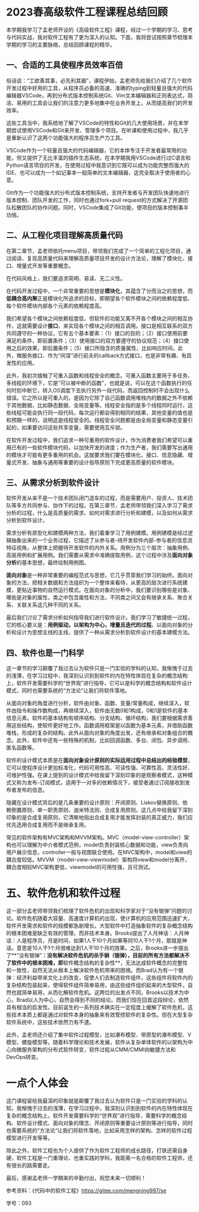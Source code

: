 # 2023春高级软件工程课程总结回顾



本学期我学习了孟老师开设的《高级软件工程》课程，经过一个学期的学习、思考与代码实战，我对软件工程有了更为深入的认知。下面，我将尝试按照章节梳理本学期的学习的主要脉络，总结回顾课程的精华。



## 一、合适的工具使程序员效率百倍

俗话说：“工欲善其事，必先利其器”，课程伊始，孟老师先给我们介绍了几个软件开发过程中好用的工具，从程序员必备的高速、准确的typing到轻量且强大的代码编辑器VSCode，再到分布式版本控制系统Git、Vim文本编辑器和正则表达式，简洁、易用的工具会让我们的注意力更多地集中在业务开发上，从而提高我们的开发效率。

这些工具当中，我系统地了解了VSCode的特性和Git的几大使用场景，并在本学期尝试使用VSCode和Git来开发、管理多个项目。在听课和使用过程中，我几乎是重新认识了这两个功能强大的程序员生产力工具。

VSCode作为一个轻量且强大的代码编辑器，它的本体专注于开发者最常用的功能，但又提供了无比丰富的插件生态系统，在本学期我用VSCode进行过C语言和Python语言项目的开发，在使用过程中我意识到它既可以成为功能完整而强大的IDE、也可以成为一个如记事本一般简单的文本编辑器，这完全取决于使用者的心意。

Git作为一个功能强大的分布式版本控制系统，支持开发者与开发团队快速地进行版本控制、团队开发的工作，同时也通过fork+pull request的方式解决了开源团队松散团队的协作问题。同时，VSCode集成了Git功能，使项目的版本控制事半功倍。



## 二、从工程化项目理解高质量代码

在第二章节，孟老师依托menu项目，带领我们完成了一个简单的工程化项目，通过阅读、复现高质量代码来理解高质量项目开发的设计方法论，理解了模块化、接口、增量式开发等重要概念。

在代码风格上，我们要追求简明、易读、无二义性。

在代码开发过程中，一个非常重要的思想是**模块化**，其蕴含了分而治之的思想，而**低耦合高内聚**正是模块化所追求的目标，即期望各个软件模块之间的依赖程度低、每个软件模块内部各个元素的依赖程度高。

我们希望各个模块之间依赖程度低，但软件的功能又离不开各个模块之间的相互协作，这就需要设计**接口**，来实现各个模块之间的相互调用。接口是相互联系的双方共同遵守的一种协议，它有五个基本要素：（1）接口的目的；（2）接口使用前要满足的条件，即前置条件；（3）使用接口的双方要遵守的协议规范；（4）接口使用之后的效果，即后置条件；（5）接口所隐含的质量属性，比如响应时间。此外，微服务接口、作为“间谍”进行前夫的callback方式接口，也是非常有趣、有启发性的应用。

此外，我初次接触了可重入函数和线程安全的概念。可重入函数主要用于多任务、多线程的环境下，它是“可以被中断的函数”，也就是说，可以在这个函数执行的任何时刻中断它，转入OS调度下去执行另外一段代码，而返回控制时不会出现什么错误。它之所以是可重入的，是因为它除了自己函数调用堆栈内的数据之外不依赖于其他数据，比如静态数据、全局变量等。线程安全指的是多个线程同时运行，这些线程可能会执行同一段代码，每次运行都会得到相同的结果，其他变量的值也是和预期一样的，说明这是线程安全的。线程安全问题都是由全局变量和静态变量引起的，如果要访问这些共享变量，需要使用互斥锁。

在软件开发过程中，我们追求一种可重用的软件设计，作为消费者我们希望可以重用已有的一些软件模块代码，以加快开发的进度；作为生产者，我们需要写出通用的模块才可能有更多重用的机会。这就要求我们要在模块化、接口、信息隐藏、增量式开发、抽象与通用等重要的设计指导原则下完成更高质量的软件模块。



## 三、从需求分析到软件设计

软件开发从来不是一个技术团队闭门造车的过程，而是需要用户、投资人、技术团队等多方共同参与、协作下的过程。在第三章节，孟老师带领我们深入学习了需求分析的过程，什么是高质量的需求、如何对需求进行分析和建模，以及如何从需求分析到软件设计。

需求分析有原型化和建模两种方法，我们着重学习了用例建模。用例建模是经过逻辑抽象出来的一个业务过程，它描述了从参与者-待开发软件内部-参与者的信息流特征视角，从整体上把握待开发软件的内外关系。用例分为三个层次：抽象用例、高层用例和扩展用例。我们需要从需求中准确提取用例，这个过程中涉及**面向对象分析**的基本思想，最终绘制用例图。

**面向对象**是一种非常重要的编程范式与思想，它几乎贯穿我们学习的始终。面向对象的方法，把相关数据和方法组织为一个整体来看待，从更高的层次进行系统建模，更贴近事物的自然运行模式。在面向对象的分析中，我们要识别哪些是对象、哪些是对象的属性，类之中包含属性和方法，不同类之间又会有继承关系、聚合关系、关联关系这几种不同的关系。

最后我们讨论了需求分析如何指导我们进行软件设计。我们学习了敏捷统一过程，它的核心要义是：**用例驱动，以架构为中心，增量且迭代的过程**。以面向对象的分析和设计为思想主线的主线，提供了一种从需求分析到软件设计的基本建模方法。



## 四、软件也是一门科学

这一章节的学习颠覆了我过去认为软件只是一门实验的学科的认知，我惭愧于过去的浅薄，在学习过程中，我深刻认识到到软件的内在特性体现在复杂的概念结构上，软件开发需要科学的“世界观”进行指导，它可以是科学的概念结构和软件设计模式，同时也需要系统的“方法论”让我们将软件落地。

从面向对象的角度进行分析，软件由对象、函数、变量/常量构成，继续深入，软件由指令和操作数构成，再继续深入，软件由无数0和1构成，0和1是软件的基本信息元素。软件的基本结构有顺序结构、分支结构、循环结构，我们要根据需求善用这些结构，使软件更好地工作。函数调用框架是以函数为基本元素，并借助函数堆栈，形成的复杂的结构。此外从面向对象的角度出发，还有继承和对象组合的概念。此外，软件中还有一些特殊的机制，比如回调函数、多台、闭包、异步调用、匿名函数等。

软件的设计模式本质是在**面向对象设计原则的实际运用过程中总结出的经验模型**，它可以使程序设计更加标准化，代码可用性高、可读性强、可靠性高、灵活性好、可维护性强。在课上提到的设计模式中给我留下深刻印象的是观察者模式，这种模式又称为发布-订阅模式，适用于一对多的依赖情况下，接受者通过订阅接收到发布者发布的信息。

隐藏在设计模式背后的是几条重要的设计原则：开闭原则、Liskov替换原则、依赖倒置原则、单一职责原则、迪米特法则、合成复用原则。这几点中给我留下深刻印象的是合成复用原则，它清晰地指出合成复用才能发挥封装的真正威力，我们应优先选用合成复用而不是继承复用。

常见的软件架构有MVC架构和MVVM架构。MVC（model-view-controller）架构也可以理解为中介者模式范例，model负责封装核心数据和功能，view负责向用户展示信息，controller一般与视图联合使用。在MVC架构中，model和view的耦合度较低。MVVM（model-view-viewmodel）架构将view和model分离开，耦合度相较MVC架构更低，viewmodel的可用性强，且可测试。



# 五、软件危机和软件过程

这一部分孟老师带领我们梳理了软件危机的出现和科学家对于“没有银弹”问题的讨论。软件危机随着大容量、高速度计算机的出现，使计算机的应用范围迅速扩大，软件开发需求和软件的规模都急剧增长。大型软件中打造抽象软件的复杂概念结构的根本困难是缺乏有效的管理，而非技术本身。Brooks提出了人月神话：人月神话：人是程序员，月是时间，如果1人干10个月如果等同10人干1个月，那就是神话。意思是10人干1个月很难达到1人干10个月的效果。之后，Brooks进一步提出了**“没有银弹”**：没有解决软件危机的杀手锏（银弹），目前的所有方法都解决不了软件中的根本困难，即**软件概念结构的复杂性**，无法达成软件概念的完整性和一致性，自然无法从根本上解决软件危机带来的困境。而Brad认为有一个银弹：经济利益带来文化上的改变，促使人们去制造软件组件，这些组件将软件内的复杂结构包装起来，使得软件组件简单易用，由这些组件组织起来的大型软件，自然也就简单易用，从而化解软件危机。这两位的出发点不同，Brooks以技术为中心，Brad以人为中心，自然会得到不同的结论。而我们现在回首这段辩论，依然具有相当的启发性。目前诞生的一系列技术确实在一定程度上缓解了软件危机，这些技术本质上都是通过对软件本身的抽象来有效管控软件的复杂性。但在大型复杂软件系统中，这些技术依然力有不逮。

此外，孟老师还介绍了集中软件过程模型，比如瀑布模型、带原型的瀑布模型、V模型、螺旋模型等。随着科学理论和技术发展，软件从复杂单体软件的以架构为中心向微服务架构的分布式软件转变，软件过程从CMM/CMMI向敏捷方法和DevOps转变。



# 一点个人体会

这门课程留给我最深的印象就是颠覆了我过去认为软件只是一门实验的学科的认知，我惭愧于过去的浅薄，在学习过程中，我深刻认识到到软件的内在特性体现在复杂的概念结构上，软件开发需要科学的“世界观”进行指导，需要科学的概念结构、软件设计模式、面向对象的理念、开闭原则等重要设计原则等进行指导，同时也需要系统的“方法论”让我们将软件落地，比如采用怎样的架构、怎样的软件过程模型进行开发等等。

除此之外，软件工程也为个人提供了作为软件工程师的成长路径，打铁还需自身硬，软件工程是一门重理论、也重实践的学科，我距离一名合格的软件工程师，还有很长的路需要走。

最后，感谢孟老师一学期来的辛勤付出，祝您未来一切顺利！

参考资料：《代码中的软件工程》https://gitee.com/mengning997/se



学号：093



